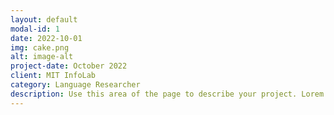 ```yaml
---
layout: default
modal-id: 1
date: 2022-10-01
img: cake.png
alt: image-alt
project-date: October 2022
client: MIT InfoLab
category: Language Researcher
description: Use this area of the page to describe your project. Lorem ipsum dolor sit amet, consectetur adipisicing elit. Mollitia neque assumenda ipsam nihil, molestias magnam, recusandae quos quis inventore quisquam velit asperiores, vitae? Reprehenderit soluta, eos quod consequuntur itaque. Nam.
---
```

